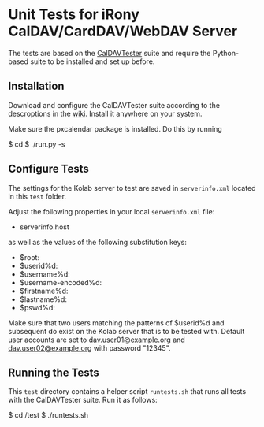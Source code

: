 Unit Tests for iRony CalDAV/CardDAV/WebDAV Server
=================================================

The tests are based on the [CalDAVTester][1] suite and require the Python-based
suite to be installed and set up before.


Installation
------------

Download and configure the CalDAVTester suite according to the descroptions
in the [wiki][1]. Install it anywhere on your system.

Make sure the pxcalendar package is installed. Do this by running

  $ cd <path-to-caldavtester-directory>
  $ ./run.py -s



Configure Tests
---------------

The settings for the Kolab server to test are saved in `serverinfo.xml`
located in this `test` folder.

Adjust the following properties in your local `serverinfo.xml` file:

* serverinfo.host

as well as the values of the following substitution keys:

* $root:
* $userid%d:
* $username%d:
* $username-encoded%d:
* $firstname%d:
* $lastname%d:
* $pswd%d:

Make sure that two users matching the patterns of $userid%d and subsequent do
exist on the Kolab server that is to be tested with. Default user accounts
are set to dav.user01@example.org and dav.user02@example.org with password "12345".


Running the Tests
-----------------

This `test` directory contains a helper script `runtests.sh` that runs all
tests with the CalDAVTester suite. Run it as follows:

  $ cd <iRony-directory>/test
  $ ./runtests.sh <path-to-caldavtester-directory>


[1]: http://trac.calendarserver.org/wiki/CalDAVTester
